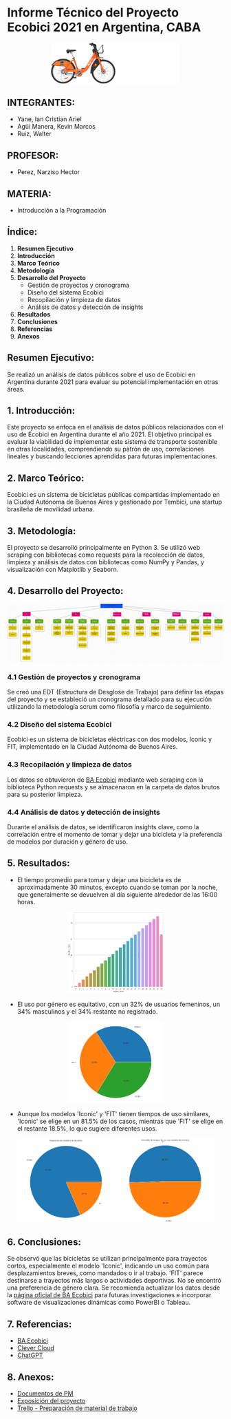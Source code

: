 # Informe Técnico del Proyecto Ecobici 2021 en Argentina, CABA

<p align="center">
    <img src="./datos/imagenes/ecobici.png" alt="Ecobici" width="300">
</p>

## INTEGRANTES:
- Yane, Ian Cristian Ariel
- Agüi Manera, Kevin Marcos
- Ruiz, Walter

## PROFESOR:
- Perez, Narziso Hector

## MATERIA:
- Introducción a la Programación

## Índice:
1. **Resumen Ejecutivo**
2. **Introducción**
3. **Marco Teórico**
4. **Metodología**
5. **Desarrollo del Proyecto**
   - Gestión de proyectos y cronograma
   - Diseño del sistema Ecobici
   - Recopilación y limpieza de datos
   - Análisis de datos y detección de insights
6. **Resultados**
7. **Conclusiones**
8. **Referencias**
9. **Anexos**

## Resumen Ejecutivo:
Se realizó un análisis de datos públicos sobre el uso de Ecobici en Argentina durante 2021 para evaluar su potencial implementación en otras áreas.

## 1. Introducción:
Este proyecto se enfoca en el análisis de datos públicos relacionados con el uso de Ecobici en Argentina durante el año 2021. El objetivo principal es evaluar la viabilidad de implementar este sistema de transporte sostenible en otras localidades, comprendiendo su patrón de uso, correlaciones lineales y buscando lecciones aprendidas para futuras implementaciones.

## 2. Marco Teórico:
Ecobici es un sistema de bicicletas públicas compartidas implementado en la Ciudad Autónoma de Buenos Aires y gestionado por Tembici, una startup brasileña de movilidad urbana.

## 3. Metodología:
El proyecto se desarrolló principalmente en Python 3. Se utilizó web scraping con bibliotecas como requests para la recolección de datos, limpieza y análisis de datos con bibliotecas como NumPy y Pandas, y visualización con Matplotlib y Seaborn.

## 4. Desarrollo del Proyecto:
![EDT](./datos/imagenes/EDT.png)

### 4.1 Gestión de proyectos y cronograma
Se creó una EDT (Estructura de Desglose de Trabajo) para definir las etapas del proyecto y se estableció un cronograma detallado para su ejecución utilizando la metodología scrum como filosofía y marco de seguimiento.
### 4.2 Diseño del sistema Ecobici
Ecobici es un sistema de bicicletas eléctricas con dos modelos, Iconic y FIT, implementado en la Ciudad Autónoma de Buenos Aires.
### 4.3 Recopilación y limpieza de datos
Los datos se obtuvieron de [BA Ecobici](https://data.buenosaires.gob.ar/dataset/bicicletas-publicas) mediante web scraping con la biblioteca Python requests y se almacenaron en la carpeta de datos brutos para su posterior limpieza.
### 4.4 Análisis de datos y detección de insights
Durante el análisis de datos, se identificaron insights clave, como la correlación entre el momento de tomar y dejar una bicicleta y la preferencia de modelos por duración y género de uso.

## 5. Resultados:
- El tiempo promedio para tomar y dejar una bicicleta es de aproximadamente 30 minutos, excepto cuando se toman por la noche, que generalmente se devuelven al día siguiente alrededor de las 16:00 horas.

<div align="center">
  <img src="./datos/imagenes/horas_uso.png" alt="Hora de uso" width="45%">
</div>

- El uso por género es equitativo, con un 32% de usuarios femeninos, un 34% masculinos y el 34% restante no registrado.

<p align="center">
    <img src="./datos/imagenes/genero_uso.png" alt="Género de uso" width="45%">
</p>

- Aunque los modelos 'Iconic' y 'FIT' tienen tiempos de uso similares, 'Iconic' se elige en un 81.5% de los casos, mientras que 'FIT' se elige en el restante 18.5%, lo que sugiere diferentes usos.

<div align="center">
  <img src="./datos/imagenes/uso_modelo_veces.jpg" alt="Uso de modelos" width="45%">
  <img src="./datos/imagenes/minutos_uso_modelo.png" alt="Minutos de uso por modelo" width="45%">
</div>

## 6. Conclusiones:
Se observó que las bicicletas se utilizan principalmente para trayectos cortos, especialmente el modelo 'Iconic', indicando un uso común para desplazamientos breves, como mandados o ir al trabajo. 'FIT' parece destinarse a trayectos más largos o actividades deportivas. No se encontró una preferencia de género clara. Se recomienda actualizar los datos desde la [página oficial de BA Ecobici](https://baecobici.com.ar/#/es/inicio) para futuras investigaciones e incorporar software de visualizaciones dinámicas como PowerBI o Tableau.

## 7. Referencias:
- [BA Ecobici](https://baecobici.com.ar/#/es/inicio)
- [Clever Cloud](https://www.clever-cloud.com/)
- [ChatGPT](https://chat.openai.com/)

## 8. Anexos:
- [Documentos de PM](https://drive.google.com/drive/folders/1LiYvz1uxUKyjLeTANFq2zZCVFN2O4mLs?usp=drive_link)
- [Exposición del proyecto](https://drive.google.com/file/d/18sC7bRWAvGZ83kJl79oIS5SPyy-j6MiJ/view)
- [Trello - Preparación de material de trabajo](https://trello.com/b/ZgPAOBo0/preparacion-de-material-de-trabajo)
